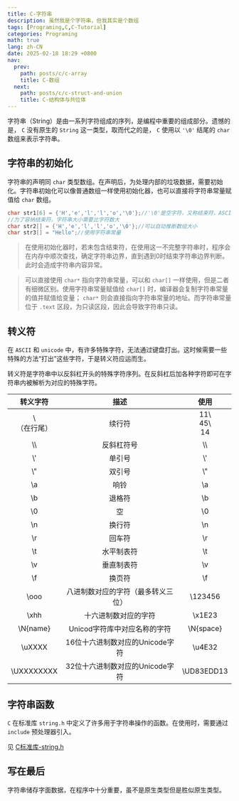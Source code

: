```yaml
---
title: C-字符串
description: 虽然我是个字符串，但我其实是个数组
tags: [Programing,C,C-Tutorial]
categories: Programing
math: true
lang: zh-CN
date: 2025-02-18 18:29 +0800
nav:
  prev:
    path: posts/c/c-array
    title: C-数组
  next:
    path: posts/c/c-struct-and-union
    title: C-结构体与共位体
---
```


字符串（String）是由一系列字符组成的序列，是编程中重要的组成部分。遗憾的是， `C` 没有原生的 `String` 这一类型，取而代之的是， `C` 使用以 `'\0'` 结尾的 `char` 数组来表示字符串。

## 字符串的初始化

字符串的声明同 `char` 类型数组。在声明后，为处理内部的垃圾数据，需要初始化。字符串初始化可以像普通数组一样使用初始化器，也可以直接将字符串常量赋值给 `char` 数组。

```c
char str1[6] = {'H','e','l','l','o','\0'};//'\0'是空字符，又称结束符，ASCII编码为0
//为了容纳结束符，字符串大小需要比字符数大
char str2[] = {'H','e','l','l','o','\0'};//可以自动推断数组大小
char str3[] = "Hello";//使用字符串常量
```

> 在使用初始化器时，若未包含结束符，在使用这一不完整字符串时，程序会在内存中顺次查找，确定字符串边界，直到遇到0时结束字符串边界判断。此时会造成字符串内容异常。

> 可以直接使用 `char*` 指向字符串常量，可以和 `char[]` 一样使用，但是二者有细微区别。使用字符串常量赋值给 `char[]` 时，编译器会复制字符串常量的值并赋值给变量； `char*` 则会直接指向字符串常量的地址。而字符串常量位于 `.text` 区段，为只读区段，因此会导致字符串只读。

## 转义符

在 `ASCII` 和 `unicode` 中，有许多特殊字符，无法通过键盘打出。这时候需要一些特殊的方法“打出”这些字符，于是转义符应运而生。

转义符是字符串中以反斜杠开头的特殊字符序列。在反斜杠后加各种字符即可在字符串内被解析为对应的特殊字符。

|转义字符|描述|使用|
|:-:|:-:|:-:|
|\\<br>（在行尾）|续行符|11\\<br>45\\<br>14|
|\\\\ |反斜杠符号|\\\\ |
|\\'|单引号|\\\'|
|\\"|双引号|\\\"|
|\\a|响铃|\\a|
|\\b|退格符|\\b|
|\\0|空|\\0|
|\\n|换行符|\\n|
|\\r|回车符|\\r|
|\\t|水平制表符|\\t|
|\\v|垂直制表符|\\v|
|\\f|换页符|\\f|
|\\ooo|八进制数对应的字符（最多转义三位）|\\123456|
|\\xhh|十六进制数对应的字符|\\x1E23|
|\\N{name}|Unicod字符库中对应名称的字符|\\N{space}|
|\\uXXXX|16位十六进制数对应的Unicode字符|\\u4E32|
|\\UXXXXXXXX|32位十六进制数对应的Unicode字符|\\UD83EDD13|

## 字符串函数

 `C` 在标准库 `string.h` 中定义了许多用于字符串操作的函数。在使用时，需要通过 `include` 预处理器引入。

见 [C标准库-string.h](../std-lib/string.h)

## 写在最后

字符串储存字面数据，在程序中十分重要，虽不是原生类型但是胜似原生类型。
